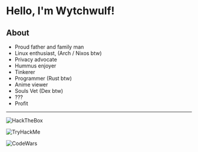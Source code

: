 # Hello, I'm Wytchwulf!

## About

- Proud father and family man
- Linux enthusiast, (Arch / Nixos btw)
- Privacy advocate
- Hummus enjoyer
- Tinkerer
- Programmer (Rust btw)
- Anime viewer
- Souls Vet (Dex btw)
- ???
- Profit

  
---
![HackTheBox](https://www.hackthebox.com/achievement/badge/1903508/216)

![TryHackMe](https://tryhackme-badges.s3.amazonaws.com/Wytchwulf.png) 

![CodeWars](https://www.codewars.com/users/Wytchwulf/badges/large)

